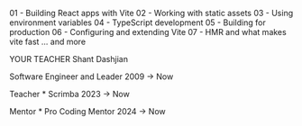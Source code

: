 01 - Building React apps with Vite
02 - Working with static assets
03 - Using environment variables
04 - TypeScript development
05 - Building for production
06 - Configuring and extending Vite
07 - HMR and what makes vite fast
... and more

YOUR TEACHER
Shant Dashjian

Software Engineer and Leader
2009 -> Now

Teacher * Scrimba
2023 -> Now

Mentor * Pro Coding Mentor
2024 -> Now

